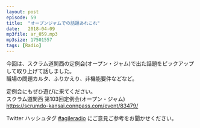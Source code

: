 ```yaml
---
layout: post
episode: 59
title:  "オープンジャムでの話題あれこれ"
date:   2018-04-09
mp3file: ar_059.mp3
mp3size: 17501557
tags: [Radio]
---
```


今回は、スクラム道関西の定例会(オープン・ジャム)で出た話題をピックアップして取り上げて話しました。  
職場の問題カルタ、ふりかえり、非機能要件などなど。  

定例会にもぜひ遊びに来てください。  
スクラム道関西 第103回定例会(オープン・ジャム)  
https://scrumdo-kansai.connpass.com/event/83479/

Twitter ハッシュタグ [#agileradio](https://twitter.com/intent/tweet?hashtags=agileradio) にご意見ご参考をお聞かせください。

